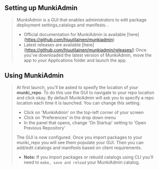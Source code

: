 ## Setting up MunkiAdmin
> MunkiAdmin is a GUI that enables administrators to edit package deployment settings,catalogs and manifests. .
> * Official documentation for MunkiAdmin is available [here] (https://github.com/hjuutilainen/munkiadmin)
> * Latest releases are available [here] (https://github.com/hjuutilainen/munkiadmin/releases/)
> Once you've downloaded the latest version of MunkiAdmin, move the app to your Applications folder and launch the app.

## Using MunkiAdmin
> At first launch, you'll be asked to spexify the location of your **munki_repo**. To do this use the GUI to navigate to your repo location and click okay. By default MunkiAdmin will ask you to specify a repo location each time it is launched. You can change this setting.
>
> * Click on 'MunkiAdmin' on the top-left corner of your screen
> * Click on 'Preferences' in the drop down menu
>  * In the panel that opens, change 'On Startup' setting to 'Open Previous Repository'
>
> The GUI is now configured. Once you import packages to your munki_repo you will see them populate your GUI. Then you can add/edit catalogs and manifests based on client requirements.
> * **Note:** If you import packages or rebuild catalogs using CLI you'll need to `make, save and reload` your MunkiAdmin catalog. 
